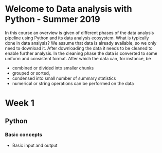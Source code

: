 # Welcome to Data analysis with Python - Summer 2019

In this course an overview is given of different phases of the data analysis pipeline using Python and its data analysis ecosystem. What is typically done in data analysis? We assume that data is already available, so we only need to download it. After downloading the data it needs to be cleaned to enable further analysis. In the cleaning phase the data is converted to some uniform and consistent format. After which the data can, for instance, be

  *  combined or divided into smaller chunks
  *  grouped or sorted,
  *  condensed into small number of summary statistics
  *  numerical or string operations can be performed on the data

# Week 1

## Python

### Basic concepts

* Basic input and output